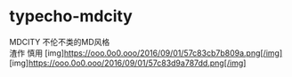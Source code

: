 # typecho-mdcity
MDCITY 不伦不类的MD风格<br/>
 渣作  慎用
[img]https://ooo.0o0.ooo/2016/09/01/57c83cb7b809a.png[/img]
[img]https://ooo.0o0.ooo/2016/09/01/57c83d9a787dd.png[/img]
